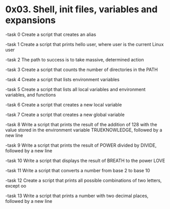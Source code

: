 # 0x03. Shell, init files, variables and expansions

-task 0
   Create a script that creates an alias

-task 1
   Create a script that prints hello user, where user is the current Linux user

-task 2
   The path to success is to take massive, determined action

-task 3
   Create a script that counts the number of directories in the PATH

-task 4
   Create a script that lists environment variables

-task 5
   Create a script that lists all local variables and environment variables, and functions

-task 6
   Create a script that creates a new local variable

-task 7
   Create a script that creates a new global variable

-task 8
   Write a script that prints the result of the addition of 128 with the value stored in the environment variable TRUEKNOWLEDGE, followed by a new line

-task 9
   Write a script that prints the result of POWER divided by DIVIDE, followed by a new line

-task 10
   Write a script that displays the result of BREATH to the power LOVE

-task 11
   Write a script that converts a number from base 2 to base 10

-task 12
   Create a script that prints all possible combinations of two letters, except oo

-task 13
   Write a script that prints a number with two decimal places, followed by a new line
